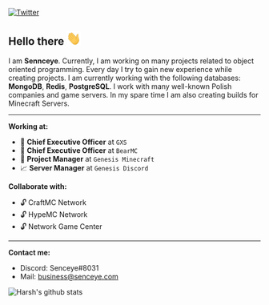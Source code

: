 [![Twitter](https://img.shields.io/badge/twitter-%231DA1F2.svg?&style=for-the-badge&logo=twitter&logoColor=white)](https://twitter.com/real_senceye)

## Hello there <img src="https://github.com/ankitwarbhe/ankitwarbhe/blob/master/Hi.gif" width="29px">

I am **Sennceye**. Currently, I am working on many projects related to object oriented programming. Every day I try to gain new experience while creating projects.
I am currently working with the following databases: **MongoDB**, **Redis**, **PostgreSQL**. I work with many well-known Polish companies and game servers. 
In my spare time I am also creating builds for Minecraft Servers. 

---

**Working at:**
- 📯 **Chief Executive Officer** at `GXS`
- 🎁 **Chief Executive Officer** at `BearMC`
- 📐 **Project Manager** at `Genesis Minecraft`
- 📈 **Server Manager** at `Genesis Discord`

**Collaborate with:**
- 🔓 CraftMC Network
- 🔓 HypeMC Network
- 🔓 Network Game Center

---

**Contact me:**

- Discord: Senceye#8031
- Mail: business@senceye.com

![Harsh's github stats](https://github-readme-stats.vercel.app/api?username=senceye&hide=["issues"]&show_icons=true)
